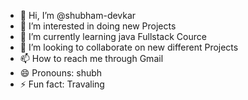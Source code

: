- 👋 Hi, I’m @shubham-devkar
- 👀 I’m interested in doing new Projects
- 🌱 I’m currently learning  java Fullstack Cource
- 💞️ I’m looking to collaborate on new different Projects
- 📫 How to reach me through Gmail
- 😄 Pronouns: shubh
- ⚡ Fun fact: Travaling



<!---
shubham-devkar/shubham-devkar is a ✨ special ✨ repository because its `README.md` (this file) appears on your GitHub profile.
You can click the Preview link to take a look at your changes.
--->
